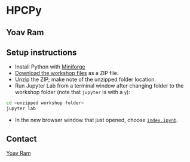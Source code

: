 # HPCPy
## Yoav Ram

## Setup instructions

- Install Python with [Miniforge]([http://anaconda.com/download/](https://conda-forge.org/download/))
- [Download the workshop files](https://github.com/yoavram/Py4Eng/archive/refs/heads/HPCPy.zip) as a ZIP file.
- Unzip the ZIP; make note of the unzipped folder location.
- Run Jupyter Lab from a terminal window after changing folder to the workshop folder (note that `jupyter` is with a `y`):
```sh
cd <unzipped workshop folder>
jupyter lab
```
- In the new browser window that just opened, choose [`index.ipynb`](index.ipynb).

## Contact

[Yoav Ram](mailto:yoav@yoavram.com)

